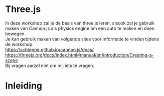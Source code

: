 # Three.js  
In deze workshop zal je de basis van three.js leren, alsook zal je gebruik maken van Cannon.js als physics engine om een auto te maken en doen bewegen.  
Je kan gebruik maken van volgende sites voor informatie te vinden tijdens de workshop:  
https://schteppe.github.io/cannon.js/docs/  
https://threejs.org/docs/index.html#manual/en/introduction/Creating-a-scene  
Bij vragen aarzel niet om mij iets te vragen.   

# Inleiding  
